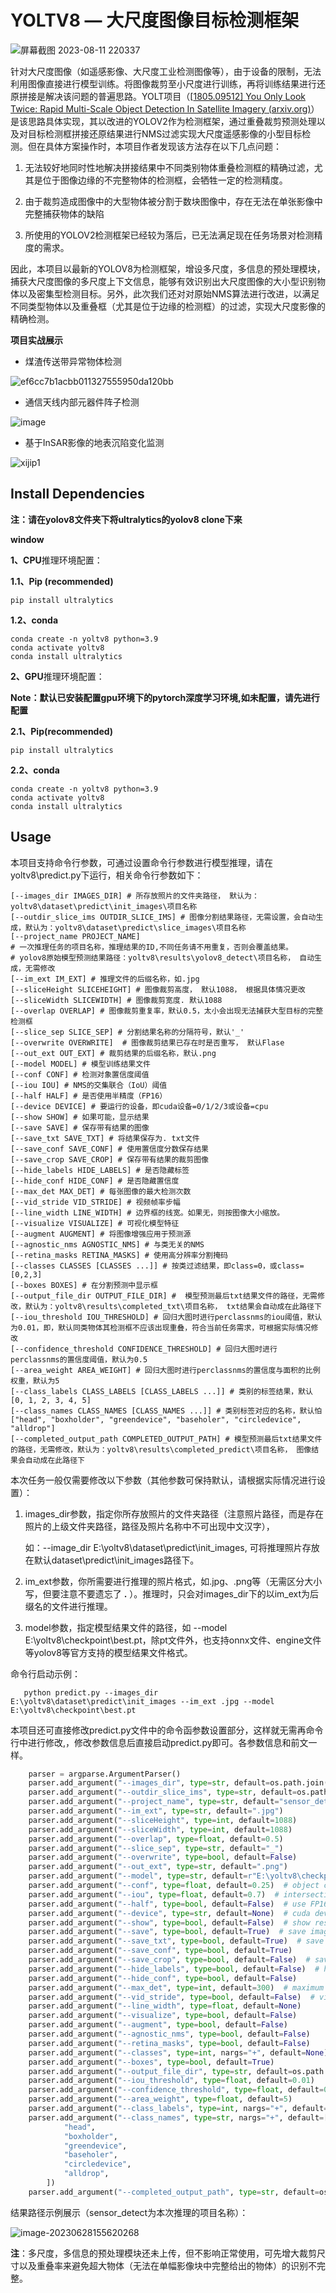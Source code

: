 # YOLTV8 — 大尺度图像目标检测框架

![屏幕截图 2023-08-11 220337](https://github.com/ABCnutter/YOLTV8/assets/91233657/883b21e4-0a4f-4dd3-83d0-73bf71c5ca23)


针对大尺度图像（如遥感影像、大尺度工业检测图像等），由于设备的限制，无法利用图像直接进行模型训练。将图像裁剪至小尺度进行训练，再将训练结果进行还原拼接是解决该问题的普遍思路。YOLT项目（[[1805.09512\] You Only Look Twice: Rapid Multi-Scale Object Detection In Satellite Imagery (arxiv.org)](https://arxiv.org/abs/1805.09512?context=cs.CV)）是该思路具体实现，其以改进的YOLOV2作为检测框架，通过重叠裁剪预测处理以及对目标检测框拼接还原结果进行NMS过滤实现大尺度遥感影像的小型目标检测。但在具体方案操作时，本项目作者发现该方法存在以下几点问题：

1. 无法较好地同时性地解决拼接结果中不同类别物体重叠检测框的精确过滤，尤其是位于图像边缘的不完整物体的检测框，会牺牲一定的检测精度。

2. 由于裁剪造成图像中的大型物体被分割于数块图像中，存在无法在单张影像中完整捕获物体的缺陷

3. 所使用的YOLOV2检测框架已经较为落后，已无法满足现在任务场景对检测精度的需求。

因此，本项目以最新的YOLOV8为检测框架，增设多尺度，多信息的预处理模块，捕获大尺度图像的多尺度上下文信息，能够有效识别出大尺度图像的大小型识别物体以及密集型检测目标。另外，此次我们还对对原始NMS算法进行改进，以满足不同类型物体以及重叠框（尤其是位于边缘的检测框）的过滤，实现大尺度影像的精确检测。

**项目实战展示**

- 煤渣传送带异常物体检测
  
![ef6cc7b1acbb011327555950da120bb](https://github.com/ABCnutter/YOLTV8/assets/91233657/b85c1ae5-db8a-469c-8401-8e94ff61f069)

- 通信天线内部元器件阵子检测
  
![image](https://github.com/ABCnutter/YOLTV8/assets/91233657/fb759c31-41cc-450e-aea9-8cb256f6c08c)

- 基于InSAR影像的地表沉陷变化监测
  
![xijip1](https://github.com/ABCnutter/YOLTV8/assets/91233657/c9c7dd43-ac9e-4618-95c2-237b8a0eb1c9)




## Install Dependencies

**注：请在yolov8文件夹下将ultralytics的yolov8 clone下来**

**window** 

**1、CPU**推理环境配置：

**1.1、Pip (recommended)**

```shell
pip install ultralytics
```

**1.2、conda** 

```
conda create -n yoltv8 python=3.9
conda activate yoltv8
conda install ultralytics
```



**2、GPU**推理环境配置：

**Note：默认已安装配置gpu环境下的pytorch深度学习环境,如未配置，请先进行配置**

**2.1、Pip(recommended)**

```
pip install ultralytics
```

**2.2、conda** 

```
conda create -n yoltv8 python=3.9
conda activate yoltv8
conda install ultralytics
```



## Usage

本项目支持命令行参数，可通过设置命令行参数进行模型推理，请在yoltv8\predict.py下运行，相关命令行参数如下：

```shell
[--images_dir IMAGES_DIR] # 所存放照片的文件夹路径， 默认为：yoltv8\dataset\predict\init_images\项目名称
[--outdir_slice_ims OUTDIR_SLICE_IMS] # 图像分割结果路径，无需设置，会自动生成，默认为：yoltv8\dataset\predict\slice_images\项目名称
[--project_name PROJECT_NAME]
# 一次推理任务的项目名称，推理结果的ID,不同任务请不用重复，否则会覆盖结果。
# yolov8原始模型预测结果路径：yoltv8\results\yolov8_detect\项目名称， 自动生成，无需修改
[--im_ext IM_EXT] # 推理文件的后缀名称，如.jpg
[--sliceHeight SLICEHEIGHT] # 图像裁剪高度， 默认1088， 根据具体情况更改
[--sliceWidth SLICEWIDTH] # 图像裁剪宽度. 默认1088
[--overlap OVERLAP] # 图像裁剪重复率，默认0.5，太小会出现无法捕获大型目标的完整检测框
[--slice_sep SLICE_SEP] # 分割结果名称的分隔符号，默认'_'
[--overwrite OVERWRITE]  # 图像裁剪结果已存在时是否重写， 默认Flase
[--out_ext OUT_EXT] # 裁剪结果的后缀名称，默认.png
[--model MODEL] # 模型训练结果文件
[--conf CONF] # 检测对象置信度阈值
[--iou IOU] # NMS的交集联合（IoU）阈值
[--half HALF] # 是否使用半精度（FP16）
[--device DEVICE] # 要运行的设备，即cuda设备=0/1/2/3或设备=cpu
[--show SHOW] # 如果可能，显示结果
[--save SAVE] # 保存带有结果的图像
[--save_txt SAVE_TXT] # 将结果保存为. txt文件
[--save_conf SAVE_CONF] # 使用置信度分数保存结果
[--save_crop SAVE_CROP] # 保存带有结果的裁剪图像
[--hide_labels HIDE_LABELS] # 是否隐藏标签
[--hide_conf HIDE_CONF] # 是否隐藏置信度
[--max_det MAX_DET] # 每张图像的最大检测次数
[--vid_stride VID_STRIDE] # 视频帧率步幅
[--line_width LINE_WIDTH] # 边界框的线宽。如果无，则按图像大小缩放。
[--visualize VISUALIZE] # 可视化模型特征
[--augment AUGMENT] # 将图像增强应用于预测源
[--agnostic_nms AGNOSTIC_NMS] # 与类无关的NMS
[--retina_masks RETINA_MASKS] # 使用高分辨率分割掩码
[--classes CLASSES [CLASSES ...]] # 按类过滤结果，即class=0，或class=[0,2,3]
[--boxes BOXES] # 在分割预测中显示框
[--output_file_dir OUTPUT_FILE_DIR] #  模型预测最后txt结果文件的路径，无需修改，默认为：yoltv8\results\completed_txt\项目名称， txt结果会自动成在此路径下
[--iou_threshold IOU_THRESHOLD] # 回归大图时进行perclassnms的iou阈值，默认为0.01，即，默认同类物体其检测框不应该出现重叠，符合当前任务需求，可根据实际情况修改
[--confidence_threshold CONFIDENCE_THRESHOLD] # 回归大图时进行perclassnms的置信度阈值，默认为0.5
[--area_weight AREA_WEIGHT] # 回归大图时进行perclassnms的置信度与面积的比例权重，默认为5
[--class_labels CLASS_LABELS [CLASS_LABELS ...]] # 类别的标签结果，默认[0, 1, 2, 3, 4, 5]
[--class_names CLASS_NAMES [CLASS_NAMES ...]] # 类别标签对应的名称，默认怕["head", "boxholder", "greendevice", "baseholer", "circledevice", "alldrop"]
[--completed_output_path COMPLETED_OUTPUT_PATH] # 模型预测最后txt结果文件的路径，无需修改，默认为：yoltv8\results\completed_predict\项目名称， 图像结果会自动成在此路径下
```

本次任务一般仅需要修改以下参数（其他参数可保持默认，请根据实际情况进行设置）：

1. images_dir参数，指定你所存放照片的文件夹路径（注意照片路径，而是存在照片的上级文件夹路径，路径及照片名称中不可出现中文汉字），

   如：--image_dir E:\yoltv8\dataset\predict\init_images, 可将推理照片存放在默认dataset\predict\init_images路径下。

2. im_ext参数，你所需要进行推理的照片格式，如.jpg、.png等（无需区分大小写，但要注意不要遗忘了    **.**    ）。推理时，只会对images_dir下的以im_ext为后缀名的文件进行推理。

3. model参数，指定模型结果文件的路径，如 --model E:\yoltv8\checkpoint\best.pt，除pt文件外，也支持onnx文件、engine文件等yolov8等官方支持的模型结果文件格式。

命令行启动示例：

```
   python predict.py --images_dir E:\yoltv8\dataset\predict\init_images --im_ext .jpg --model E:\yoltv8\checkpoint\best.pt
```

   

本项目还可直接修改predict.py文件中的命令函参数设置部分，这样就无需再命令行中进行修改,，修改参数信息后直接启动predict.py即可。各参数信息和前文一样。

```python
    parser = argparse.ArgumentParser()
    parser.add_argument("--images_dir", type=str, default=os.path.join(PROJECT_ROOT, 'dataset', 'predict', 'init_images'))
    parser.add_argument("--outdir_slice_ims", type=str, default=os.path.join(PROJECT_ROOT, 'dataset', 'predict', 'slice_images'))
    parser.add_argument("--project_name", type=str, default="sensor_detect")
    parser.add_argument("--im_ext", type=str, default=".jpg")
    parser.add_argument("--sliceHeight", type=int, default=1088)
    parser.add_argument("--sliceWidth", type=int, default=1088)
    parser.add_argument("--overlap", type=float, default=0.5)
    parser.add_argument("--slice_sep", type=str, default="_")
    parser.add_argument("--overwrite", type=bool, default=False)
    parser.add_argument("--out_ext", type=str, default=".png")
    parser.add_argument("--model", type=str, default=r"E:\yoltv8\checkpoint\best.pt")
    parser.add_argument("--conf", type=float, default=0.25)  # object confidence threshold for detection
    parser.add_argument("--iou", type=float, default=0.7)  # intersection over union (IoU) threshold for NMS
    parser.add_argument("--half", type=bool, default=False)  # use FP16 half-precision inference
    parser.add_argument("--device", type=str, default=None)  # cuda device, i.e. 0 or 0,1,2,3 or
    parser.add_argument("--show", type=bool, default=False)  # show results
    parser.add_argument("--save", type=bool, default=True)  # save images with results
    parser.add_argument("--save_txt", type=bool, default=True)  # save results"
    parser.add_argument("--save_conf", type=bool, default=True)
    parser.add_argument("--save_crop", type=bool, default=False)  # save cropped prediction boxes
    parser.add_argument("--hide_labels", type=bool, default=False)  # hide labels
    parser.add_argument("--hide_conf", type=bool, default=False)
    parser.add_argument("--max_det", type=int, default=300)  # maximum detections per image
    parser.add_argument("--vid_stride", type=bool, default=False)  # video frame-rate stride
    parser.add_argument("--line_width", type=float, default=None)
    parser.add_argument("--visualize", type=bool, default=False)
    parser.add_argument("--augment", type=bool, default=False)
    parser.add_argument("--agnostic_nms", type=bool, default=False)
    parser.add_argument("--retina_masks", type=bool, default=False)
    parser.add_argument("--classes", type=int, nargs="+", default=None)
    parser.add_argument("--boxes", type=bool, default=True)
    parser.add_argument("--output_file_dir", type=str, default=os.path.join(PROJECT_ROOT, 'results', 'completed_txt'))
    parser.add_argument("--iou_threshold", type=float, default=0.01)
    parser.add_argument("--confidence_threshold", type=float, default=0.5)
    parser.add_argument("--area_weight", type=float, default=5)
    parser.add_argument("--class_labels", type=int, nargs="+", default=[0, 1, 2, 3, 4, 5])
    parser.add_argument("--class_names", type=str, nargs="+", default=[
            "head",
            "boxholder",
            "greendevice",
            "baseholer",
            "circledevice",
            "alldrop",
        ])
    parser.add_argument("--completed_output_path", type=str, default=os.path.join(PROJECT_ROOT, 'results', 'completed_predict'))
```

结果路径示例展示（sensor_detect为本次推理的项目名称）：

![image-20230628155620268](https://github.com/ABCnutter/YOLTV8/assets/91233657/301996a5-80f4-4d70-b63a-bf0b91a0280c)

**注**：多尺度，多信息的预处理模块还未上传，但不影响正常使用，可先增大裁剪尺寸以及重叠率来避免超大物体（无法在单幅影像块中完整给出的物体）的识别不完整。
